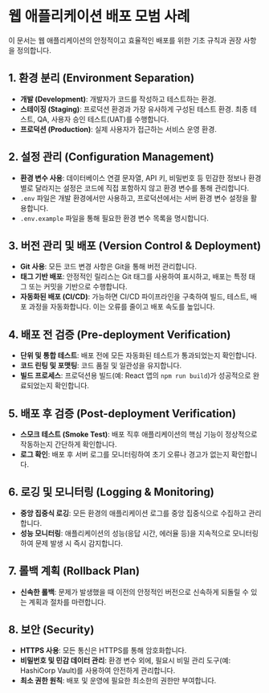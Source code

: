 # 웹 애플리케이션 배포 모범 사례

이 문서는 웹 애플리케이션의 안정적이고 효율적인 배포를 위한 기초 규칙과 권장 사항을 정의합니다.

## 1. 환경 분리 (Environment Separation)

*   **개발 (Development)**: 개발자가 코드를 작성하고 테스트하는 환경.
*   **스테이징 (Staging)**: 프로덕션 환경과 가장 유사하게 구성된 테스트 환경. 최종 테스트, QA, 사용자 승인 테스트(UAT)를 수행합니다.
*   **프로덕션 (Production)**: 실제 사용자가 접근하는 서비스 운영 환경.

## 2. 설정 관리 (Configuration Management)

*   **환경 변수 사용**: 데이터베이스 연결 문자열, API 키, 비밀번호 등 민감한 정보나 환경별로 달라지는 설정은 코드에 직접 포함하지 않고 환경 변수를 통해 관리합니다.
*   `.env` 파일은 개발 환경에서만 사용하고, 프로덕션에서는 서버 환경 변수 설정을 활용합니다.
*   `.env.example` 파일을 통해 필요한 환경 변수 목록을 명시합니다.

## 3. 버전 관리 및 배포 (Version Control & Deployment)

*   **Git 사용**: 모든 코드 변경 사항은 Git을 통해 버전 관리합니다.
*   **태그 기반 배포**: 안정적인 릴리스는 Git 태그를 사용하여 표시하고, 배포는 특정 태그 또는 커밋을 기반으로 수행합니다.
*   **자동화된 배포 (CI/CD)**: 가능하면 CI/CD 파이프라인을 구축하여 빌드, 테스트, 배포 과정을 자동화합니다. 이는 오류를 줄이고 배포 속도를 높입니다.

## 4. 배포 전 검증 (Pre-deployment Verification)

*   **단위 및 통합 테스트**: 배포 전에 모든 자동화된 테스트가 통과되었는지 확인합니다.
*   **코드 린팅 및 포맷팅**: 코드 품질 및 일관성을 유지합니다.
*   **빌드 프로세스**: 프로덕션용 빌드(예: React 앱의 `npm run build`)가 성공적으로 완료되었는지 확인합니다.

## 5. 배포 후 검증 (Post-deployment Verification)

*   **스모크 테스트 (Smoke Test)**: 배포 직후 애플리케이션의 핵심 기능이 정상적으로 작동하는지 간단하게 확인합니다.
*   **로그 확인**: 배포 후 서버 로그를 모니터링하여 초기 오류나 경고가 없는지 확인합니다.

## 6. 로깅 및 모니터링 (Logging & Monitoring)

*   **중앙 집중식 로깅**: 모든 환경의 애플리케이션 로그를 중앙 집중식으로 수집하고 관리합니다.
*   **성능 모니터링**: 애플리케이션의 성능(응답 시간, 에러율 등)을 지속적으로 모니터링하여 문제 발생 시 즉시 감지합니다.

## 7. 롤백 계획 (Rollback Plan)

*   **신속한 롤백**: 문제가 발생했을 때 이전의 안정적인 버전으로 신속하게 되돌릴 수 있는 계획과 절차를 마련합니다.

## 8. 보안 (Security)

*   **HTTPS 사용**: 모든 통신은 HTTPS를 통해 암호화합니다.
*   **비밀번호 및 민감 데이터 관리**: 환경 변수 외에, 필요시 비밀 관리 도구(예: HashiCorp Vault)를 사용하여 안전하게 관리합니다.
*   **최소 권한 원칙**: 배포 및 운영에 필요한 최소한의 권한만 부여합니다.
